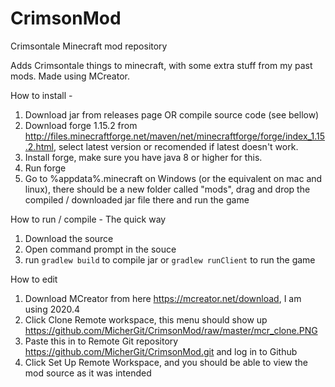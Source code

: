 # CrimsonMod
Crimsontale Minecraft mod repository

Adds Crimsontale things to minecraft, with some extra stuff from my past mods. Made using MCreator.

How to install - 
1) Download jar from releases page OR compile source code (see bellow)
2) Download forge 1.15.2 from http://files.minecraftforge.net/maven/net/minecraftforge/forge/index_1.15.2.html, select latest version or recomended if latest doesn't work.
3) Install forge, make sure you have java 8 or higher for this.
4) Run forge
5) Go to %appdata%\.minecraft on Windows (or the equivalent on mac and linux), there should be a new folder called "mods", drag and drop the compiled / downloaded jar file there and run the game

How to run / compile - The quick way
1) Download the source
2) Open command prompt in the souce
3) run ```gradlew build``` to compile jar or ```gradlew runClient``` to run the game

How to edit
1) Download MCreator from here https://mcreator.net/download, I am using 2020.4
2) Click Clone Remote workspace, this menu should show up https://github.com/MicherGit/CrimsonMod/raw/master/mcr_clone.PNG
3) Paste this in to Remote Git repository https://github.com/MicherGit/CrimsonMod.git and log in to Github
4) Click Set Up Remote Workspace, and you should be able to view the mod source as it was intended
